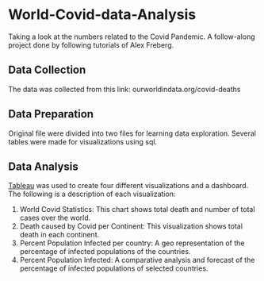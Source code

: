 # World-Covid-data-Analysis
Taking a look at the numbers related to the Covid Pandemic. A follow-along project done by following tutorials of Alex Freberg.

## Data Collection

The data was collected from this link: ourworldindata.org/covid-deaths

## Data Preparation

Original file were divided into two files for learning data exploration. Several tables were made for visualizations using sql.

## Data Analysis

[Tableau](https://public.tableau.com/views/CovidDataanalysis_16740119126500/Dashboard1?:language=en-US&:display_count=n&:origin=viz_share_link) was used to create four different visualizations and a dashboard. The following is a description of each visualization:

1. World Covid Statistics: This chart shows total death and number of total cases over the world.
2. Death caused by Covid per Continent: This visualization shows total death in each continent.
3. Percent Population Infected per country: A geo representation of the percentage of infected populations of the countries.
4. Percent Population Infected: A comparative analysis and forecast of the percentage of infected populations of selected countries.

